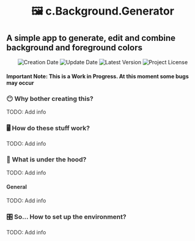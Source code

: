 <h1 align="center">
   🖼 c.Background.Generator
</h1>
   
## A simple app to generate, edit and combine background and foreground colors


<!-- Infos -->
<p align="center">
  <img src="https://img.shields.io/static/v1?labelColor=381838&color=777777&label=created%20at&message=Sep%202021" alt="Creation Date" />

  <img src="https://img.shields.io/github/last-commit/kruchelski/cbgen?label=updated%20at&labelColor=381838&color=777777" alt="Update Date" />

  <img src="https://img.shields.io/github/v/tag/kruchelski/cbgen?label=latest%20version&labelColor=381838&color=777777" alt="Latest Version" />

  <img src="https://img.shields.io/github/license/kruchelski/cbgen?labelColor=381838&color=777777" alt="Project License" />
</p>

#### Important Note: This is a Work in Progress. At this moment some bugs may occur


<div style="color:#333333">

### 😶 Why bother creating this?

TODO: Add info

### 🖥 How do these stuff work?

TODO: Add info

### 🚜 What is under the hood?

TODO: Add info

#### General

TODO: Add info

### 🎛 So... How to set up the environment?

TODO: Add info

</div>

